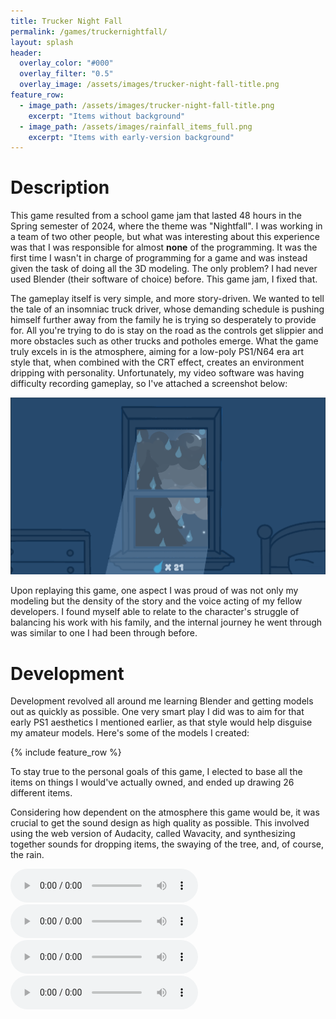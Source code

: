 ```yaml
---
title: Trucker Night Fall
permalink: /games/truckernightfall/
layout: splash
header:
  overlay_color: "#000"
  overlay_filter: "0.5"
  overlay_image: /assets/images/trucker-night-fall-title.png
feature_row:
  - image_path: /assets/images/trucker-night-fall-title.png
    excerpt: "Items without background"
  - image_path: /assets/images/rainfall_items_full.png
    excerpt: "Items with early-version background"
---
```


# Description
This game resulted from a school game jam that lasted 48 hours in the Spring semester of 2024, where the theme was "Nightfall". I was working in a team of two other people, but what was interesting about this experience was that I was responsible for almost **none** of the programming. It was the first time I wasn't in charge of programming for a game and was instead given the task of doing all the 3D modeling. The only problem? I had never used Blender (their software of choice) before. This game jam, I fixed that.

The gameplay itself is very simple, and more story-driven. We wanted to tell the tale of an insomniac truck driver, whose demanding schedule is pushing himself further away from the family he is trying so desperately to provide for. All you're trying to do is stay on the road as the controls get slippier and more obstacles such as other trucks and potholes emerge. What the game truly excels in is the atmosphere, aiming for a low-poly PS1/N64 era art style that, when combined with the CRT effect, creates an environment dripping with personality. Unfortunately, my video software was having difficulty recording gameplay, so I've attached a screenshot below:

![Alt text](/assets/images/rainfall_background.PNG)

Upon replaying this game, one aspect I was proud of was not only my modeling but the density of the story and the voice acting of my fellow developers. I found myself able to relate to the character's struggle of balancing his work with his family, and the internal journey he went through was similar to one I had been through before.

# Development
Development revolved all around me learning Blender and getting models out as quickly as possible. One very smart play I did was to aim for that early PS1 aesthetics I mentioned earlier, as that style would help disguise my amateur models. Here's some of the models I created:

{% include feature_row %}

To stay true to the personal goals of this game, I elected to base all the items on things I would've actually owned, and ended up drawing 26 different items.

Considering how dependent on the atmosphere this game would be, it was crucial to get the sound design as high quality as possible. This involved using the web version of Audacity, called Wavacity, and synthesizing together sounds for dropping items, the swaying of the tree, and, of course, the rain.

<audio controls>
  <source src="/assets/audio/rainfall.wav" type="audio/wav">
</audio>
<audio controls>
  <source src="/assets/audio/lego_minecraft_drop.wav" type="audio/wav">
</audio>
<audio controls>
  <source src="/assets/audio/rock_drop.wav" type="audio/wav">
</audio>
<audio controls>
  <source src="/assets/audio/drop_touch.wav" type="audio/wav">
</audio>
